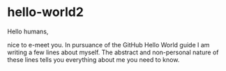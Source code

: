# hello-world2
Hello humans,

nice to e-meet you. In pursuance of the GitHub Hello World guide I am writing a few lines about myself. 
The abstract and non-personal nature of these lines tells you everything about me you need to know.
